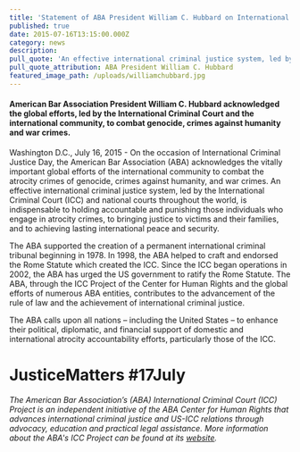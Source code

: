 ```yaml
---
title: 'Statement of ABA President William C. Hubbard on International Criminal Justice Day – July 17, 2015'
published: true
date: 2015-07-16T13:15:00.000Z
category: news
description:
pull_quote: 'An effective international criminal justice system, led by the International Criminal Court (ICC) and national courts throughout the world, is indispensable to holding accountable and punishing those individuals who engage in atrocity crimes, to bringing justice to victims and their families, and to achieving lasting international peace and security.'
pull_quote_attribution: ABA President William C. Hubbard
featured_image_path: /uploads/williamchubbard.jpg
---
```



#### American Bar Association President William C. Hubbard acknowledged the global efforts, led by the International Criminal Court and the international community, to combat genocide, crimes against humanity and war crimes.

Washington D.C., July 16, 2015 - On the occasion of International Criminal Justice Day, the American Bar Association (ABA) acknowledges the vitally important global efforts of the international community to combat the atrocity crimes of genocide, crimes against humanity, and war crimes. An effective international criminal justice system, led by the International Criminal Court (ICC) and national courts throughout the world, is indispensable to holding accountable and punishing those individuals who engage in atrocity crimes, to bringing justice to victims and their families, and to achieving lasting international peace and security.

The ABA supported the creation of a permanent international criminal tribunal beginning in 1978. In 1998, the ABA helped to craft and endorsed the Rome Statute which created the ICC. Since the ICC began operations in 2002, the ABA has urged the US government to ratify the Rome Statute. The ABA, through the ICC Project of the Center for Human Rights and the global efforts of numerous ABA entities, contributes to the advancement of the rule of law and the achievement of international criminal justice.

The ABA calls upon all nations – including the United States – to enhance their political, diplomatic, and financial support of domestic and international atrocity accountability efforts, particularly those of the ICC.

# JusticeMatters #17July

*The American Bar Association’s (ABA) International Criminal Court (ICC) Project is an independent initiative of the ABA Center for Human Rights that advances international criminal justice and US-ICC relations through advocacy, education and practical legal assistance. More information about the ABA's ICC Project can be found at its [website](http://www.aba-icc.org/).*